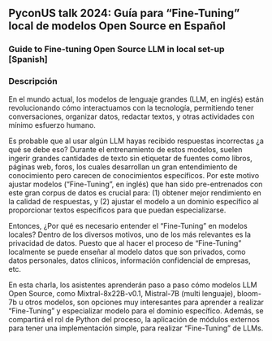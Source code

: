 ## PyconUS talk 2024: Guía para “Fine-Tuning” local de modelos Open Source en Español
### Guide to Fine-tuning Open Source LLM in local set-up [Spanish]

### Descripción
En el mundo actual, los modelos de lenguaje grandes (LLM, en inglés) están revolucionando cómo interactuamos con la tecnología, permitiendo tener conversaciones, organizar datos, redactar textos, y otras actividades con mínimo esfuerzo humano.

Es probable que al usar algún LLM hayas recibido respuestas incorrectas ¿a qué se debe eso? Durante el entrenamiento de estos modelos, suelen ingerir grandes cantidades de texto sin etiquetar de fuentes como libros, páginas web, foros, los cuales desarrollan un gran entendimiento de conocimiento pero carecen de conocimientos específicos. Por este motivo ajustar modelos (“Fine-Tuning”, en inglés) que han sido pre-entrenados con este gran corpus de datos es crucial para: (1) obtener mejor rendimiento en la calidad de respuestas, y (2) ajustar el modelo a un dominio específico al proporcionar textos específicos para que puedan especializarse.

Entonces, ¿Por qué es necesario entender el “Fine-Tuning” en modelos locales? Dentro de los diversos motivos, uno de los más relevantes es la privacidad de datos. Puesto que al hacer el proceso de “Fine-Tuning” localmente se puede enseñar al modelo datos que son privados, como datos personales, datos clínicos, información confidencial de empresas, etc.

En esta charla, los asistentes aprenderán paso a paso cómo modelos LLM Open Source, como Mixtral-8x22B-v0.1, Mistral-7B (multi lenguaje), bloom-7b u otros modelos, son opciones muy interesantes para aprender a realizar “Fine-Tuning” y especializar modelo para el dominio específico. Además, se compartirá el rol de Python del proceso, la aplicación de módulos externos para tener una implementación simple, para realizar “Fine-Tuning” de LLMs.
